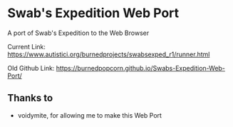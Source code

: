 # Swab's Expedition Web Port
A port of Swab's Expedition to the Web Browser

Current Link: https://www.autistici.org/burnedprojects/swabsexped_r1/runner.html

Old Github Link: https://burnedpopcorn.github.io/Swabs-Expedition-Web-Port/

## Thanks to
- voidymite, for allowing me to make this Web Port
